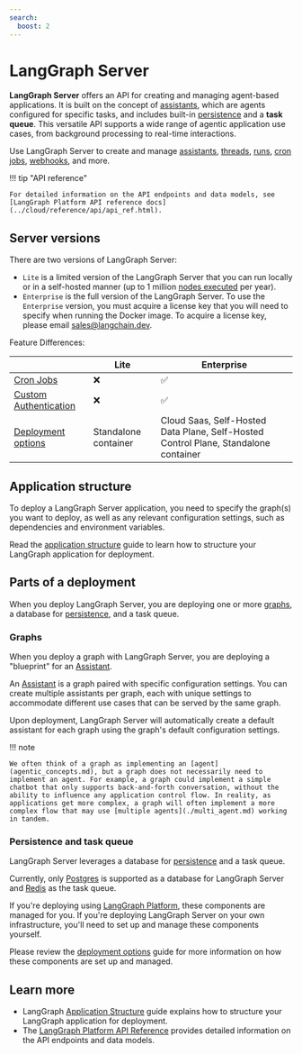 ```yaml
---
search:
  boost: 2
---
```


# LangGraph Server

**LangGraph Server** offers an API for creating and managing agent-based applications. It is built on the concept of [assistants](assistants.md), which are agents configured for specific tasks, and includes built-in [persistence](persistence.md#memory-store) and a **task queue**. This versatile API supports a wide range of agentic application use cases, from background processing to real-time interactions.

Use LangGraph Server to create and manage [assistants](assistants.md), [threads](../cloud/concepts/threads.md), [runs](../cloud/concepts/runs.md), [cron jobs](../cloud/concepts/cron_jobs.md), [webhooks](../cloud/concepts/webhooks.md), and more.

!!! tip "API reference"
  
    For detailed information on the API endpoints and data models, see [LangGraph Platform API reference docs](../cloud/reference/api/api_ref.html).

## Server versions

There are two versions of LangGraph Server:

- `Lite` is a limited version of the LangGraph Server that you can run locally or in a self-hosted manner (up to 1 million [nodes executed](../concepts/faq.md#what-does-nodes-executed-mean-for-langgraph-platform-usage) per year).
- `Enterprise` is the full version of the LangGraph Server. To use the `Enterprise` version, you must acquire a license key that you will need to specify when running the Docker image. To acquire a license key, please email sales@langchain.dev.

Feature Differences:

|       | Lite       | Enterprise |
|-------|------------|------------|
| [Cron Jobs](../cloud/concepts/cron_jobs.md) |❌|✅|
| [Custom Authentication](../concepts/auth.md) |❌|✅|
| [Deployment options](../concepts/deployment_options.md) | Standalone container | Cloud Saas, Self-Hosted Data Plane, Self-Hosted Control Plane, Standalone container

## Application structure

To deploy a LangGraph Server application, you need to specify the graph(s) you want to deploy, as well as any relevant configuration settings, such as dependencies and environment variables.

Read the [application structure](./application_structure.md) guide to learn how to structure your LangGraph application for deployment.

## Parts of a deployment

When you deploy LangGraph Server, you are deploying one or more [graphs](#graphs), a database for [persistence](persistence.md), and a task queue.

### Graphs

When you deploy a graph with LangGraph Server, you are deploying a "blueprint" for an [Assistant](assistants.md). 

An [Assistant](assistants.md) is a graph paired with specific configuration settings. You can create multiple assistants per graph, each with unique settings to accommodate different use cases
that can be served by the same graph.

Upon deployment, LangGraph Server will automatically create a default assistant for each graph using the graph's default configuration settings.

!!! note

    We often think of a graph as implementing an [agent](agentic_concepts.md), but a graph does not necessarily need to implement an agent. For example, a graph could implement a simple
    chatbot that only supports back-and-forth conversation, without the ability to influence any application control flow. In reality, as applications get more complex, a graph will often implement a more complex flow that may use [multiple agents](./multi_agent.md) working in tandem.

### Persistence and task queue

LangGraph Server leverages a database for [persistence](persistence.md) and a task queue.

Currently, only [Postgres](https://www.postgresql.org/) is supported as a database for LangGraph Server and [Redis](https://redis.io/) as the task queue.

If you're deploying using [LangGraph Platform](./langgraph_cloud.md), these components are managed for you. If you're deploying LangGraph Server on your own infrastructure, you'll need to set up and manage these components yourself.

Please review the [deployment options](./deployment_options.md) guide for more information on how these components are set up and managed.

## Learn more

* LangGraph [Application Structure](./application_structure.md) guide explains how to structure your LangGraph application for deployment.
* The [LangGraph Platform API Reference](../cloud/reference/api/api_ref.html) provides detailed information on the API endpoints and data models.
